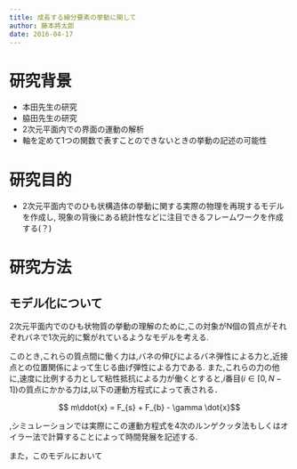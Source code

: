 ```yaml
---
title: 成長する線分要素の挙動に関して
author: 藤本將太郎
date: 2016-04-17
---
```


研究背景
====

* 本田先生の研究
* 脇田先生の研究
* 2次元平面内での界面の運動の解析
* 軸を定めて1つの関数で表すことのできないときの挙動の記述の可能性

研究目的
==

* 2次元平面内でのひも状構造体の挙動に関する実際の物理を再現するモデルを作成し,
現象の背後にある統計性などに注目できるフレームワークを作成する(？)

研究方法
====

モデル化について
----

2次元平面内でのひも状物質の挙動の理解のために,この対象がN個の質点がそれぞれバネで1次元的に繋がれているようなモデルを考える.

このとき,これらの質点間に働く力は,バネの伸びによるバネ弾性による力と,近接点との位置関係によって生じる曲げ弾性による力である.
また,これらの力の他に,速度に比例する力として粘性抵抗による力が働くとすると,$i$番目($i \in [0, N-1]$)の質点にかかる力は,以下の運動方程式によって表される．

$$ m\ddot{x} = F_{s} + F_{b} - \gamma \dot{x}$$

,シミュレーションでは実際にこの運動方程式を4次のルンゲクッタ法もしくはオイラー法で計算することによって時間発展を記述する.

また，このモデルにおいて

